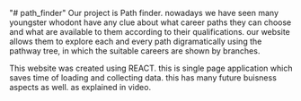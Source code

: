 
"# path_finder" 
Our project is Path finder. nowadays we have seen many youngster whodont have any clue about what career paths they can choose and what are available to them according to their qualifications. our website allows them to explore each and every path digramatically using the pathway tree, in which the suitable careers are shown by branches.

This website was created using REACT. this is single page application which saves time of loading and collecting data.
this has many future buisness aspects as well. as explained in video. 
